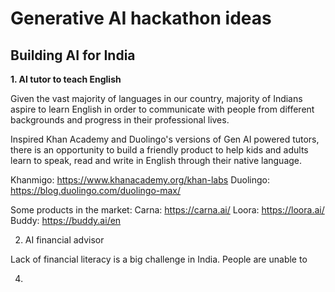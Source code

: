 # Generative AI hackathon ideas

## Building AI for India 

**1. AI tutor to teach English**

Given the vast majority of languages in our country, majority of Indians aspire to learn English in order to communicate with people from different backgrounds and progress in their professional lives.  

Inspired Khan Academy and Duolingo's versions of Gen AI powered tutors, there is an opportunity to build a friendly product to help kids and adults learn to speak, read and write in English through their native language.

Khanmigo: https://www.khanacademy.org/khan-labs
Duolingo: https://blog.duolingo.com/duolingo-max/

Some products in the market: 
Carna: https://carna.ai/
Loora: https://loora.ai/
Buddy: https://buddy.ai/en

2. AI financial advisor

Lack of financial literacy is a big challenge in India. People are unable to 

4. 
